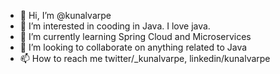 - 👋 Hi, I’m @kunalvarpe
- 👀 I’m interested in cooding in Java. I love java.
- 🌱 I’m currently learning Spring Cloud and Microservices
- 💞️ I’m looking to collaborate on anything related to Java
- 📫 How to reach me twitter/_kunalvarpe, linkedin/kunalvarpe

<!---
kunalvarpe/kunalvarpe is a ✨ special ✨ repository because its `README.md` (this file) appears on your GitHub profile.
You can click the Preview link to take a look at your changes.
--->
